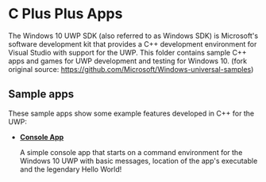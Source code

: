 # C Plus Plus Apps
The Windows 10 UWP SDK (also referred to as Windows SDK) is Microsoft's software development kit that provides a C++ development environment for Visual Studio with support for the UWP. This folder contains sample C++ apps and games for UWP development and testing for Windows 10. (fork original source: https://github.com/Microsoft/Windows-universal-samples)

## Sample apps
These sample apps show some example features developed in C++ for the UWP:
- [**Console App**](/C++/ConsoleApp)

  A simple console app that starts on a command environment for the Windows 10 UWP with basic messages, location of the app's executable and the legendary Hello World!
